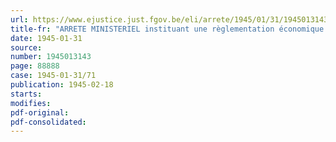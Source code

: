```yaml
---
url: https://www.ejustice.just.fgov.be/eli/arrete/1945/01/31/1945013143/justel
title-fr: "ARRETE MINISTERIEL instituant une règlementation économique au sein de l'industrie de la boulonnerie"
date: 1945-01-31
source:
number: 1945013143
page: 88888
case: 1945-01-31/71
publication: 1945-02-18
starts:
modifies:
pdf-original:
pdf-consolidated:
---
```


